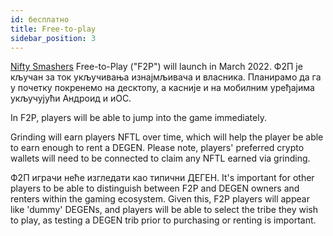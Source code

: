```yaml
---
id: бесплатно
title: Free-to-play
sidebar_position: 3
---
```


[Nifty Smashers](https://docs.niftyleague.com/overview/games/nifty-smashers) Free-to-Play ("F2P") will launch in March 2022. Ф2П је кључан за ток укључивања изнајмљивача и власника. Планирамо да га у почетку покренемо на десктопу, а касније и на мобилним уређајима укључујући Андроид и иОС.

In F2P, players will be able to jump into the game immediately.

Grinding will earn players NFTL over time, which will help the player be able to earn enough to rent a DEGEN. Please note, players' preferred crypto wallets will need to be connected to claim any NFTL earned via grinding.

Ф2П играчи неће изгледати као типични ДЕГЕН. It's important for other players to be able to distinguish between F2P and DEGEN owners and renters within the gaming ecosystem. Given this, F2P players will appear like 'dummy' DEGENs, and players will be able to select the tribe they wish to play, as testing a DEGEN trib prior to purchasing or renting is important.
